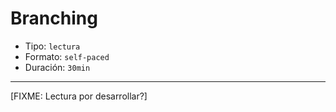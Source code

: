 # Branching

- Tipo: `lectura`
- Formato: `self-paced`
- Duración: `30min`

***

[FIXME: Lectura por desarrollar?]
